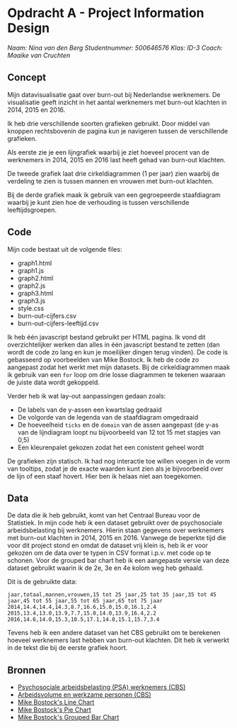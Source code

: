 # Opdracht A - Project Information Design
*Naam: Nina van den Berg
Studentnummer: 500646576
Klas: ID-3
Coach: Maaike van Cruchten*

## Concept
Mijn datavisualisatie gaat over burn-out bij Nederlandse werknemers. De visualisatie geeft inzicht in het aantal werknemers met burn-out klachten in 2014, 2015 en 2016.

Ik heb drie verschillende soorten grafieken gebruikt. Door middel van knoppen rechtsbovenin de pagina kun je navigeren tussen de verschillende grafieken.

Als eerste zie je een lijngrafiek waarbij je ziet hoeveel procent van de werknemers in 2014, 2015 en 2016 last heeft gehad van burn-out klachten.

De tweede grafiek laat drie cirkeldiagrammen (1 per jaar) zien waarbij de verdeling te zien is tussen mannen en vrouwen met burn-out klachten.

Bij de derde grafiek maak ik gebruik van een gegroepeerde staafdiagram waarbij je kunt zien hoe de verhouding is tussen verschillende leeftijdsgroepen.

## Code
Mijn code bestaat uit de volgende files:

* graph1.html
* graph1.js
* graph2.html
* graph2.js
* graph3.html
* graph3.js
* style.css
* burn-out-cijfers.csv
* burn-out-cijfers-leeftijd.csv

Ik heb één javascript bestand gebruikt per HTML pagina. Ik vond dit overzichtelijker werken dan alles in één javascript bestand te zetten (dan wordt de code zo lang en kun je moeilijker dingen terug vinden). De code is gebasseerd op voorbeelden van Mike Bostock. Ik heb de code zo aangepast zodat het werkt met mijn datasets. Bij de cirkeldiagrammen maak ik gebruik van een `for` loop om drie losse diagrammen te tekenen waaraan de juiste data wordt gekoppeld.

Verder heb ik wat lay-out aanpassingen gedaan zoals:

* De labels van de y-assen een kwartslag gedraaid
* De volgorde van de legenda van de staafdiagram omgedraaid
* De hoeveelheid `ticks` en de `domain` van de assen aangepast (de y-as van de lijndiagram loopt nu bijvoorbeeld van 12 tot 15 met stapjes van 0,5)
* Een kleurenpalet gekozen zodat het een conistent geheel wordt

De grafieken zijn statisch. Ik had nog interactie toe willen voegen in de vorm van tooltips, zodat je de exacte waarden kunt zien als je bijvoorbeeld over de lijn of een staaf hovert. Hier ben ik helaas niet aan toegekomen.

## Data
De data die ik heb gebruikt, komt van het Centraal Bureau voor de Statistiek. In mijn code heb ik een dataset gebruikt over de psychosociale arbeidsbelasting bij werknemers. Hierin staan gegevens over werknemers met burn-out klachten in 2014, 2015 en 2016. Vanwege de beperkte tijd die voor dit project stond en omdat de dataset vrij klein is, heb ik er voor gekozen om de data over te typen in CSV format i.p.v. met code op te schonen. Voor de grouped bar chart heb ik een aangepaste versie van deze dataset gebruikt waarin ik de 2e, 3e en 4e kolom weg heb gehaald.

Dit is de gebruikte data:

```
jaar,totaal,mannen,vrouwen,15 tot 25 jaar,25 tot 35 jaar,35 tot 45 jaar,45 tot 55 jaar,55 tot 65 jaar,65 tot 75 jaar
2014,14.4,14.4,14.3,8.7,16.6,15.0,15.0,16.1,2.4
2015,13.4,13.0,13.9,7.7,15.0,14.0,13.9,16.4,2.2
2016,14.6,14.0,15.3,10.5,17.1,14.8,15.1,15.7,3.4
``` 

Tevens heb ik een andere dataset van het CBS gebruikt om te berekenen hoeveel werknemers last hebben van burn-out klachten. Dit heb ik verwerkt in de tekst die bij de eerste grafiek hoort.

## Bronnen
* [Psychosociale arbeidsbelasting (PSA) werknemers (CBS)](http://statline.cbs.nl/Statweb/publication/?DM=SLNL&PA=83049NED&D1=20&D2=a&D3=a&D4=a&HDR=G3,G1,G2&STB=T&VW=T)
* [Arbeidsvolume en werkzame personen (CBS)](http://statline.cbs.nl/Statweb/publication/?DM=SLNL&PA=82575ned&D1=0&D2=0&D3=0&D4=99,104,109&HDR=G2,T&STB=G1,G3&VW=T)
* [Mike Bostock's Line Chart](https://bl.ocks.org/mbostock/3883245)
* [Mike Bostock's Pie Chart](https://bl.ocks.org/mbostock/3887235)
* [Mike Bostock's Grouped Bar Chart](https://bl.ocks.org/mbostock/3887051)

